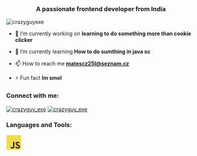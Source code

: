 <h3 align="center">A passionate frontend developer from India</h3>

<p align="left"> <img src="https://komarev.com/ghpvc/?username=crazyguyexe&label=Profile%20views&color=0e75b6&style=flat" alt="crazyguyexe" /> </p>

- 🔭 I’m currently working on **learning to do something more than cookie clicker**

- 🌱 I’m currently learning **How to do sumthing in java sc**

- 📫 How to reach me **matescz25l@seznam.cz**

- ⚡ Fun fact **Im smol**

<h3 align="left">Connect with me:</h3>
<p align="left">
<a href="https://twitter.com/crazyguy_exe" target="blank"><img align="center" src="https://raw.githubusercontent.com/rahuldkjain/github-profile-readme-generator/master/src/images/icons/Social/twitter.svg" alt="crazyguy_exe" height="30" width="40" /></a>
<a href="https://instagram.com/crazyguy_exe" target="blank"><img align="center" src="https://raw.githubusercontent.com/rahuldkjain/github-profile-readme-generator/master/src/images/icons/Social/instagram.svg" alt="crazyguy_exe" height="30" width="40" /></a>
</p>

<h3 align="left">Languages and Tools:</h3>
<p align="left"> <a href="https://developer.mozilla.org/en-US/docs/Web/JavaScript" target="_blank" rel="noreferrer"> <img src="https://raw.githubusercontent.com/devicons/devicon/master/icons/javascript/javascript-original.svg" alt="javascript" width="40" height="40"/> </a> </p>

